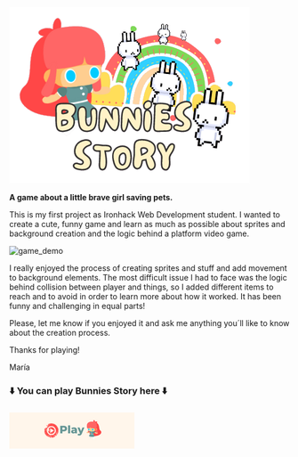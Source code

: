  
 ![bunnies_logo](https://github.com/MaGaBoo/ironhack-videogame-project/blob/master/assets/images/Game%20logo_cut.png)
 
**A game about a little brave girl saving pets.**

This is my first project as Ironhack Web Development student. 
I wanted to create a cute, funny game and learn as much as possible about sprites and background creation and the logic behind a platform video game.

![game_demo](<img width="749" alt="image" src="https://user-images.githubusercontent.com/91290073/148745236-2f070f6e-066a-457a-94a8-f6bd8f605c51.png">)



I really enjoyed the process of creating sprites and stuff and add movement to background elements. The most difficult issue I had to face was the logic behind collision between player and things, so I added different items to reach and to avoid in order to learn more about how it worked. It has been funny and challenging in equal parts!

Please, let me know if you enjoyed it and ask me anything you´ll like to know about the creation process.

Thanks for playing!

María

 ### ⬇️ You can play Bunnies Story here ⬇️ <h3>

<a href="http://127.0.0.1:5500/index.html" rel="nofollow">
<img src="https://github.com/MaGaBoo/ironhack-videogame-project/blob/master/assets/images/Play.png">
 

